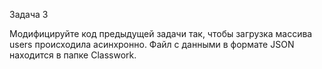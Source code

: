 Задача 3

Модифицируйте код предыдущей задачи так, чтобы загрузка массива users происходила асинхронно. Файл с данными в формате JSON находится в папке Classwork.
